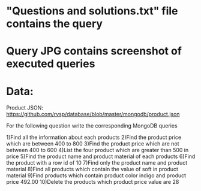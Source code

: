# "Questions and solutions.txt" file contains the query 

# Query JPG contains screenshot of executed queries

# Data:

Product JSON: https://github.com/rvsp/database/blob/master/mongodb/product.json


For the following question write the corresponding MongoDB queries

1)Find all the information about each products
2)Find the product price which are between 400 to 800
3)Find the product price which are not between 400 to 600
4)List the four product which are greater than 500 in price 
5)Find the product name and product material of each products
6)Find the product with a row id of 10
7)Find only the product name and product material
8)Find all products which contain the value of soft in product material 
9)Find products which contain product color indigo  and product price 492.00
10)Delete the products which product price value are 28
